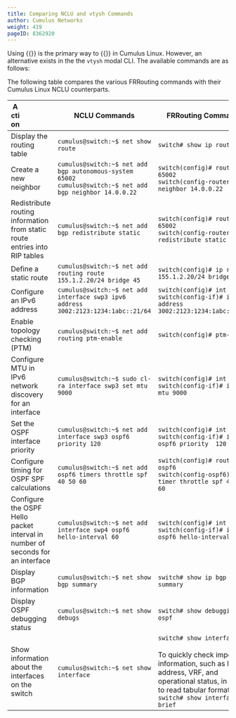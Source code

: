 ```yaml
---
title: Comparing NCLU and vtysh Commands
author: Cumulus Networks
weight: 419
pageID: 8362920
---
```

Using {{<link url="Network-Command-Line-Utility-NCLU" text="NCLU">}} is the primary way to {{<link url="Configuring-FRRouting" text="configure routing">}} in Cumulus Linux. However, an alternative exists in the the `vtysh` modal CLI. The available commands are as follows:

The following table compares the various FRRouting commands with their Cumulus Linux NCLU counterparts.

|  <div style="width:20px">Action|NCLU Commands | FRRouting Commands |
| ----- | ------------ | ------------------ |
| Display the routing table | `cumulus@switch:~$ net show route` | `switch# show ip route` |
| Create a new neighbor| `cumulus@switch:~$ net add bgp autonomous-system 65002`<br>`cumulus@switch:~$ net add bgp neighbor 14.0.0.22` | `switch(config)# router bgp 65002`<br>`switch(config-router)# neighbor 14.0.0.22` |
| Redistribute routing information from static route entries into RIP tables | `cumulus@switch:~$ net add bgp redistribute static` | `switch(config)# router bgp 65002`<br>`switch(config-router)# redistribute static` |
| Define a static route | `cumulus@switch:~$ net add routing route 155.1.2.20/24 bridge 45` | `switch(config)# ip route 155.1.2.20/24 bridge 45` |
| Configure an IPv6 address | `cumulus@switch:~$ net add interface swp3 ipv6 address 3002:2123:1234:1abc::21/64` |`switch(config)# int swp3`<br>`switch(config-if)# ipv6 address 3002:2123:1234:1abc::21/64` |
| Enable topology checking (PTM) | `cumulus@switch:~$ net add routing ptm-enable` | `switch(config)# ptm-enable`|
| Configure MTU in IPv6 network discovery for an interface | `cumulus@switch:~$ sudo cl-ra interface swp3 set mtu 9000` | `switch(config)# int swp3`<br>`switch(config-if)# ipv6 nd mtu 9000` |
| Set the OSPF interface priority | `cumulus@switch:~$ net add interface swp3 ospf6 priority 120` | `switch(config)# int swp3`<br>`switch(config-if)# ip ospf6 priority  120` |
| Configure timing for OSPF SPF calculations | `cumulus@switch:~$ net add ospf6 timers throttle spf 40 50 60`|`switch(config)# router ospf6`<br>`switch(config-ospf6)# timer throttle spf 40 50 60`|
| Configure the OSPF Hello packet interval in number of seconds for an interface | `cumulus@switch:~$ net add interface swp4 ospf6 hello-interval 60`|`switch(config)# int swp4`<br>`switch(config-if)# ipv6 ospf6 hello-interval  60` |
| Display BGP information | `cumulus@switch:~$ net show bgp summary` | `switch# show ip bgp summary` |
| Display OSPF debugging status | `cumulus@switch:~$ net show debugs` | `switch# show debugging ospf` |
| Show information about the interfaces on the switch|`cumulus@switch:~$ net show interface` | `switch# show interface`<br><br>To quickly check important information, such as IP address, VRF, and operational status, in easy to read tabular format:<br>`switch# show interface brief` |
